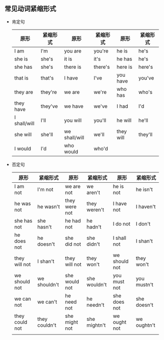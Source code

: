 ## 常见动词紧缩形式

+ 肯定句

  | 原形         | 紧缩形式 | 原形          | 紧缩形式 | 原形      | 紧缩形式 |
  | ------------ | -------- | ------------- | -------- | --------- | -------- |
  | I am         | I'm      | you are       | you're   | he is     | he's     |
  | she is       | she's    | it is         | it's     | he has    | he's     |
  | she has      | she's    | there is      | there's  | here is   | here's   |
  | that is      | that's   | I have        | I've     | you have  | you've   |
  | they are     | they're  | we are        | we're    | who has   | who's    |
  | they have    | they've  | we have       | we've    | I had     | I'd      |
  | I shall/will | I'll     | you will      | you'll   | he will   | he'll    |
  | she will     | she'll   | we shall/will | we'll    | they will | they'll  |
  | I would      | I'd      | who would     | who'd    |           |          |

+ 否定句

  | 原形           | 紧缩形式      | 原形          | 紧缩形式     | 原形          | 紧缩形式    |
  | -------------- | ------------- | ------------- | ------------ | ------------- | ----------- |
  | I am not       | I'm not       | we are not    | we aren't    | he is not     | he isn't    |
  | he was not     | he wasn't     | they were not | they weren't | I have not    | I haven't   |
  | she has not    | she hasn't    | he had not    | he hadn't    | I do not      | I don't     |
  | he does not    | he doesn't    | she did not   | she didn't   | I shall not   | I shan't    |
  | they will not  | I shan't      | they will not | they won't   | we should not | they won't  |
  | we should not  | we shouldn't  | she would not | she wouldn't | you must not  | you mustn't |
  | we can not     | we can't      | he need not   | he needn't   | she does not  | she doesn't |
  | they could not | they couldn't | she might not | she mightn't | we ought not  | we oughtn't |
  |                |               |               |              |               |             |

